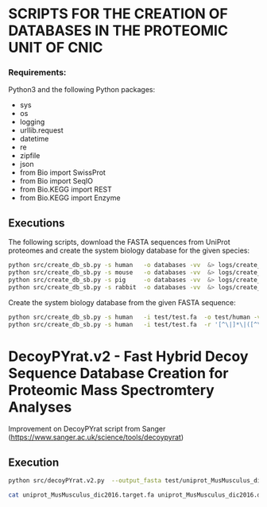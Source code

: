 # SCRIPTS FOR THE CREATION OF DATABASES IN THE PROTEOMIC UNIT OF CNIC

### Requirements:
Python3 and the following Python packages:
- sys
- os
- logging
- urllib.request
- datetime
- re
- zipfile
- json
- from Bio import SwissProt
- from Bio import SeqIO
- from Bio.KEGG import REST
- from Bio.KEGG import Enzyme


## Executions

The following scripts, download the FASTA sequences from UniProt proteomes and create the system biology database for the given species:
```bash
python src/create_db_sb.py -s human   -o databases -vv  &> logs/create_db_sb.human.log
python src/create_db_sb.py -s mouse   -o databases -vv  &> logs/create_db_sb.mouse.log
python src/create_db_sb.py -s pig     -o databases -vv  &> logs/create_db_sb.pig.log
python src/create_db_sb.py -s rabbit  -o databases -vv  &> logs/create_db_sb.rabbit.log
```

Create the system biology database from the given FASTA sequence:
```bash
python src/create_db_sb.py -s human   -i test/test.fa  -o test/human -vv 
python src/create_db_sb.py -s human   -i test/test.fa  -r '[^\|]*\|([^\|]*)\|' -o test/human -vv 
```

# DecoyPYrat.v2 - Fast Hybrid Decoy Sequence Database Creation for Proteomic Mass Spectromtery Analyses

Improvement on DecoyPYrat script from Sanger (https://www.sanger.ac.uk/science/tools/decoypyrat)

## Execution

```bash
python src/decoyPYrat.v2.py  --output_fasta test/uniprot_MusMusculus_dic2016.decoy.fasta  test/uniprot_MusMusculus_dic2016.fasta

cat uniprot_MusMusculus_dic2016.target.fa uniprot_MusMusculus_dic2016.decoy.fasta > uniprot_MusMusculus_dic2016.target-decoy.fa
```



